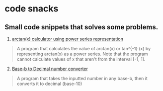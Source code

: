 # code snacks
Small code snippets that solves some problems.
---
1. [arctan(x) calculator using power series representation](https://github.com/MansourAlnuaimi/code-snacks/blob/main/arctan.c)
> A program that calculates the value of arctan(x) or tan^{-1} (x) by representing arctan(x) as a power series.
Note that the program cannot calculate values of x that aren't from the interval [-1, 1].
2. [Base-b to Decimal number converter](https://github.com/MansourAlnuaimi/code-snacks/blob/main/base_b_converter.py)
> A program that takes the inputted number in any base-b, then it converts it to decimal (base-10)
